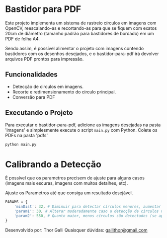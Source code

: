 # Bastidor para PDF

Este projeto implementa um sistema de rastreio círculos em imagens com OpenCV, reescalando-as e recortando-as para que se fiquem com exatos 20cm de diâmetro (tamanho padrão para bastidores de bordado) em um PDF de folha A4.

Sendo assim, é possível alimentar o projeto com imagens contendo bastidores com os desenhos desejados, e o bastidor-para-pdf irá devolver arquivos PDF prontos para impressão.

## Funcionalidades

- Detecção de circulos em imagens.
- Recorte e redimensionamento do circulo principal.
- Conversão para PDF

## Executando o Projeto

Para executar o bastidor-para-pdf, adicione as imagens desejadas na pasta 'imagens' e simplesmente execute o script `main.py` com Python. Colete os PDFs na pasta 'pdfs'

```bash
python main.py
```
# Calibrando a Detecção

É possível que os parametros precisem de ajuste para alguns casos (imagens mais escuras, imagens com muitos detalhes, etc). 

Ajuste os Parametros até que consiga um resultado desejável.

```python
PARAMS = {
    'minDist': 32, # Diminuir para detectar círculos menores, aumentar para detectar círculos maiores
    'param1': 30, # Alterar moderadamente caso a detecção de círculos não esteja funcionando para o seu caso
    'param2': 550, # Quanto maior, menos círculos são detectados (se aproxima do círculo 'principal' da imagem)
}
```

Desenvolvido por: Thor Galli
Quaisquer dúvidas: gallithor@gmail.com
